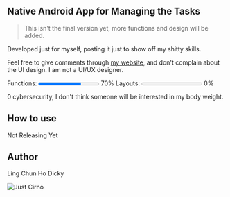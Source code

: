 ## Native Android App for Managing the Tasks

> This isn't the final version yet, more functions and design will be added.

Developed just for myself, posting it just to show off my shitty skills.

Feel free to give comments through [my website](https://icefairycirno.github.io/My-Website/), and don't complain about the UI design. I am not a UI/UX designer.

Functions: <progress value="70" max="100">70% Vibe-coded</progress> 70%
Layouts: <progress value="0" max="100">0% Vibe-coded</progress> 0%

0 cybersecurity, I don't think someone will be interested in my body weight.

## How to use

Not Releasing Yet

## Author
Ling Chun Ho Dicky

![Just Cirno](https://i.imgur.com/Of8A6Ss.gif)
